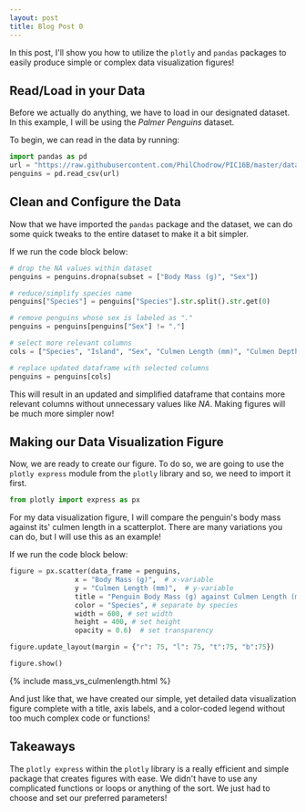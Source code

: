 ```yaml
---
layout: post
title: Blog Post 0
---
```


In this post, I'll show you how to utilize the `plotly` and `pandas` packages to easily produce simple or complex data visualization figures!


## Read/Load in your Data

Before we actually do anything, we have to load in our designated dataset. In this example, I will be using the *Palmer Penguins* dataset. 

To begin, we can read in the data by running: 

```python
import pandas as pd
url = "https://raw.githubusercontent.com/PhilChodrow/PIC16B/master/datasets/palmer_penguins.csv"
penguins = pd.read_csv(url)
```


## Clean and Configure the Data

Now that we have imported the `pandas` package and the dataset, we can do some quick tweaks to the entire dataset to make it a bit simpler. 

If we run the code block below:

```python
# drop the NA values within dataset
penguins = penguins.dropna(subset = ["Body Mass (g)", "Sex"])

# reduce/simplify species name
penguins["Species"] = penguins["Species"].str.split().str.get(0)

# remove penguins whose sex is labeled as "."
penguins = penguins[penguins["Sex"] != "."]

# select more relevant columns
cols = ["Species", "Island", "Sex", "Culmen Length (mm)", "Culmen Depth (mm)", "Flipper Length (mm)", "Body Mass (g)"]

# replace updated dataframe with selected columns
penguins = penguins[cols]
```

This will result in an updated and simplified dataframe that contains more relevant columns without unnecessary values like *NA*. Making figures will be much more simpler now!


## Making our Data Visualization Figure

Now, we are ready to create our figure. To do so, we are going to use the `plotly express` module from the `plotly` library and so, we need to import it first. 

```python
from plotly import express as px
```

For my data visualization figure, I will compare the penguin's body mass against its' culmen length in a scatterplot. There are many variations you can do, but I will use this as an example!


If we run the code block below:

```python
figure = px.scatter(data_frame = penguins, 
                x = "Body Mass (g)",  # x-variable
                y = "Culmen Length (mm)",  # y-variable
                title = "Penguin Body Mass (g) against Culmen Length (mm)", # set title
                color = "Species", # separate by species
                width = 600, # set width
                height = 400, # set height
                opacity = 0.6)  # set transparency

figure.update_layout(margin = {"r": 75, "l": 75, "t":75, "b":75})

figure.show()
```
{% include mass_vs_culmenlength.html %}

And just like that, we have created our simple, yet detailed data visualization figure complete with a title, axis labels, and a color-coded legend without too much complex code or functions! 


## Takeaways

The `plotly express` within the `plotly` library is a really efficient and simple package that creates figures with ease. We didn't have to use any complicated functions or loops or anything of the sort. We just had to choose and set our preferred parameters!